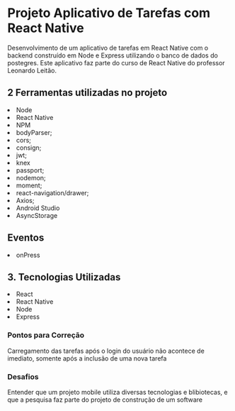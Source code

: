 <h1> Projeto Aplicativo de Tarefas com React Native </h1>

<p> 
  Desenvolvimento de um aplicativo de tarefas em React Native com o backend construído em Node e Express utilizando o banco de dados do postegres. Este aplicativo faz parte do curso de React Native do professor Leonardo Leitão.
</p>

<h2> 2 Ferramentas utilizadas no projeto </h2>

  <li>Node</li>
  <li>React Native</li>
  <li>NPM</li>
  <li>bodyParser;</li>
  <li>cors;</li>
  <li>consign;</li>
  <li>jwt;</li>
  <li>knex</li>
  <li>passport;</li>
  <li>nodemon;</li>
  <li>moment;</li>
  <li>react-navigation/drawer;</li>
  <li>Axios;</li>
  <li>Android Studio</li>
  <li>AsyncStorage</li>

<h2> Eventos </h2>

<li> onPress </li>

<h2>3. Tecnologias Utilizadas </h2>

  <li>React</li>
  <li>React Native</li>
  <li>Node</li>
  <li>Express</li>
 

<h3>Pontos para Correção</h3>

  <p>Carregamento das tarefas após o login do usuário não acontece de imediato, somente após a inclusão de uma nova tarefa</p>

<h3>Desafios</h3>

  <p>Entender que um projeto mobile utiliza diversas tecnologias e blibiotecas, e que a pesquisa faz parte do projeto de construção de um software</p>

